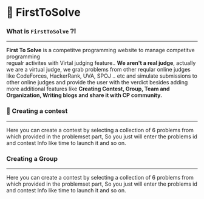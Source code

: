# 🥇 FirstToSolve 
### What is ```FirstToSolve``` ❔❕
--------------------------------
**First To Solve** is a competitve programming website to manage competitve programming <br> regualr activites with Virtal judging feature.. 
**We aren't a real judge**, actually we are a virtual judge, we grab problems from other reqular online judges like CodeForces, HackerRank, UVA, SPOJ .. etc and simulate submissions to other online judges and provide the user with the verdict besides adding more additional features like __Creating Contest, Group, Team and Organization, Writing blogs and share it with CP community.__


### 🎯 Creating a contest
---------------------------
Here you can create a contest by selecting a collection of 6 problems from which provided in the problemset part, So you just will enter the problems id and contest Info like time to launch it and so on.

###  Creating a Group
---------------------------
Here you can create a contest by selecting a collection of 6 problems from which provided in the problemset part, So you just will enter the problems id and contest Info like time to launch it and so on.
